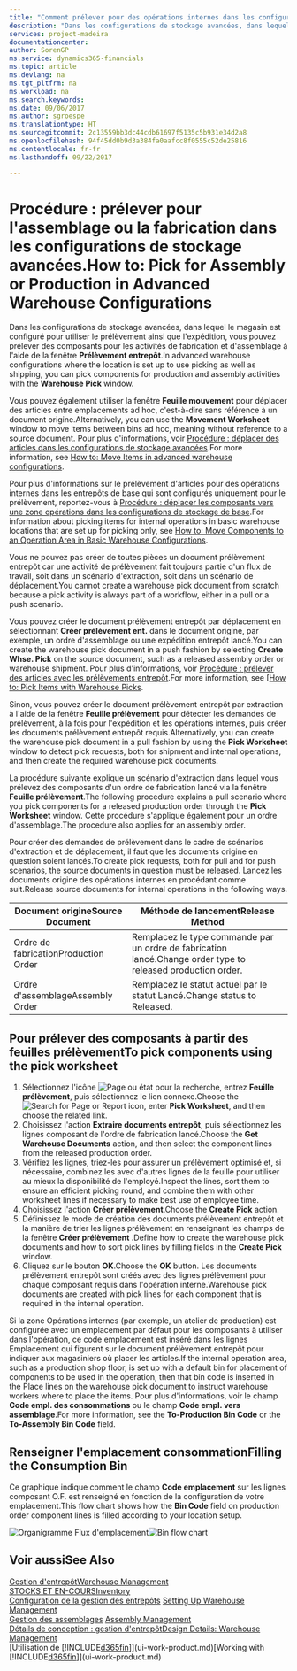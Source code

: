 ```yaml
---
title: "Comment prélever pour des opérations internes dans les configurations de stockage avancées | Microsoft Docs"
description: "Dans les configurations de stockage avancées, dans lequel le magasin est configuré pour utiliser le prélèvement ainsi que l'expédition, vous pouvez prélever des composants pour les activités de fabrication et d'assemblage à l'aide de la fenêtre **Prélèvement entrepôt**."
services: project-madeira
documentationcenter: 
author: SorenGP
ms.service: dynamics365-financials
ms.topic: article
ms.devlang: na
ms.tgt_pltfrm: na
ms.workload: na
ms.search.keywords: 
ms.date: 09/06/2017
ms.author: sgroespe
ms.translationtype: HT
ms.sourcegitcommit: 2c13559bb3dc44cdb61697f5135c5b931e34d2a8
ms.openlocfilehash: 94f45dd0b9d3a384fa0aafcc8f0555c52de25816
ms.contentlocale: fr-fr
ms.lasthandoff: 09/22/2017

---
```

# <a name="how-to-pick-for-assembly-or-production-in-advanced-warehouse-configurations"></a><span data-ttu-id="ed0e2-103">Procédure : prélever pour l'assemblage ou la fabrication dans les configurations de stockage avancées.</span><span class="sxs-lookup"><span data-stu-id="ed0e2-103">How to: Pick for Assembly or Production in Advanced Warehouse Configurations</span></span>
<span data-ttu-id="ed0e2-104">Dans les configurations de stockage avancées, dans lequel le magasin est configuré pour utiliser le prélèvement ainsi que l'expédition, vous pouvez prélever des composants pour les activités de fabrication et d'assemblage à l'aide de la fenêtre **Prélèvement entrepôt**.</span><span class="sxs-lookup"><span data-stu-id="ed0e2-104">In advanced warehouse configurations where the location is set up to use picking as well as shipping, you can pick components for production and assembly activities with the **Warehouse Pick** window.</span></span>  

<span data-ttu-id="ed0e2-105">Vous pouvez également utiliser la fenêtre **Feuille mouvement** pour déplacer des articles entre emplacements ad hoc, c'est-à-dire sans référence à un document origine.</span><span class="sxs-lookup"><span data-stu-id="ed0e2-105">Alternatively, you can use the **Movement Worksheet** window to move items between bins ad hoc, meaning without reference to a source document.</span></span> <span data-ttu-id="ed0e2-106">Pour plus d'informations, voir [Procédure : déplacer des articles dans les configurations de stockage avancées](warehouse-how-to-move-items-in-advanced-warehousing.md).</span><span class="sxs-lookup"><span data-stu-id="ed0e2-106">For more information, see [How to: Move Items in advanced warehouse configurations](warehouse-how-to-move-items-in-advanced-warehousing.md).</span></span>  

<span data-ttu-id="ed0e2-107">Pour plus d'informations sur le prélèvement d'articles pour des opérations internes dans les entrepôts de base qui sont configurés uniquement pour le prélèvement, reportez-vous à [Procédure : déplacer les composants vers une zone opérations dans les configurations de stockage de base](warehouse-how-to-move-components-to-an-operation-area-in-basic-warehousing.md).</span><span class="sxs-lookup"><span data-stu-id="ed0e2-107">For information about picking items for internal operations in basic warehouse locations that are set up for picking only, see [How to: Move Components to an Operation Area in Basic Warehouse Configurations](warehouse-how-to-move-components-to-an-operation-area-in-basic-warehousing.md).</span></span>  

<span data-ttu-id="ed0e2-108">Vous ne pouvez pas créer de toutes pièces un document prélèvement entrepôt car une activité de prélèvement fait toujours partie d'un flux de travail, soit dans un scénario d'extraction, soit dans un scénario de déplacement.</span><span class="sxs-lookup"><span data-stu-id="ed0e2-108">You cannot create a warehouse pick document from scratch because a pick activity is always part of a workflow, either in a pull or a push scenario.</span></span>  

<span data-ttu-id="ed0e2-109">Vous pouvez créer le document prélèvement entrepôt par déplacement en sélectionnant **Créer prélèvement ent.** dans le document origine, par exemple, un ordre d'assemblage ou une expédition entrepôt lancé.</span><span class="sxs-lookup"><span data-stu-id="ed0e2-109">You can create the warehouse pick document in a push fashion by selecting **Create Whse. Pick** on the source document, such as a released assembly order or warehouse shipment.</span></span> <span data-ttu-id="ed0e2-110">Pour plus d'informations, voir [Procédure : prélever des articles avec les prélèvements entrepôt](warehouse-how-to-pick-items-for-warehouse-shipment.md).</span><span class="sxs-lookup"><span data-stu-id="ed0e2-110">For more information, see [[How to: Pick Items with Warehouse Picks](warehouse-how-to-pick-items-for-warehouse-shipment.md).</span></span>  

<span data-ttu-id="ed0e2-111">Sinon, vous pouvez créer le document prélèvement entrepôt par extraction à l'aide de la fenêtre **Feuille prélèvement** pour détecter les demandes de prélèvement, à la fois pour l'expédition et les opérations internes, puis créer les documents prélèvement entrepôt requis.</span><span class="sxs-lookup"><span data-stu-id="ed0e2-111">Alternatively, you can create the warehouse pick document in a pull fashion by using the **Pick Worksheet** window to detect pick requests, both for shipment and internal operations, and then create the required warehouse pick documents.</span></span>  

<span data-ttu-id="ed0e2-112">La procédure suivante explique un scénario d'extraction dans lequel vous prélevez des composants d'un ordre de fabrication lancé via la fenêtre **Feuille prélèvement**.</span><span class="sxs-lookup"><span data-stu-id="ed0e2-112">The following procedure explains a pull scenario where you pick components for a released production order through the **Pick Worksheet** window.</span></span> <span data-ttu-id="ed0e2-113">Cette procédure s'applique également pour un ordre d'assemblage.</span><span class="sxs-lookup"><span data-stu-id="ed0e2-113">The procedure also applies for an assembly order.</span></span>  

<span data-ttu-id="ed0e2-114">Pour créer des demandes de prélèvement dans le cadre de scénarios d'extraction et de déplacement, il faut que les documents origine en question soient lancés.</span><span class="sxs-lookup"><span data-stu-id="ed0e2-114">To create pick requests, both for pull and for push scenarios, the source documents in question must be released.</span></span> <span data-ttu-id="ed0e2-115">Lancez les documents origine des opérations internes en procédant comme suit.</span><span class="sxs-lookup"><span data-stu-id="ed0e2-115">Release source documents for internal operations in the following ways.</span></span>  

|<span data-ttu-id="ed0e2-116">Document origine</span><span class="sxs-lookup"><span data-stu-id="ed0e2-116">Source Document</span></span>|<span data-ttu-id="ed0e2-117">Méthode de lancement</span><span class="sxs-lookup"><span data-stu-id="ed0e2-117">Release Method</span></span>|  
|---------------------|--------------------|  
|<span data-ttu-id="ed0e2-118">Ordre de fabrication</span><span class="sxs-lookup"><span data-stu-id="ed0e2-118">Production Order</span></span>|<span data-ttu-id="ed0e2-119">Remplacez le type commande par un ordre de fabrication lancé.</span><span class="sxs-lookup"><span data-stu-id="ed0e2-119">Change order type to released production order.</span></span>|  
|<span data-ttu-id="ed0e2-120">Ordre d'assemblage</span><span class="sxs-lookup"><span data-stu-id="ed0e2-120">Assembly Order</span></span>|<span data-ttu-id="ed0e2-121">Remplacez le statut actuel par le statut Lancé.</span><span class="sxs-lookup"><span data-stu-id="ed0e2-121">Change status to Released.</span></span>|  

## <a name="to-pick-components-using-the-pick-worksheet"></a><span data-ttu-id="ed0e2-122">Pour prélever des composants à partir des feuilles prélèvement</span><span class="sxs-lookup"><span data-stu-id="ed0e2-122">To pick components using the pick worksheet</span></span>  
1.  <span data-ttu-id="ed0e2-123">Sélectionnez l'icône ![Page ou état pour la recherche](media/ui-search/search_small.png "Page ou état pour la recherche"), entrez **Feuille prélèvement**, puis sélectionnez le lien connexe.</span><span class="sxs-lookup"><span data-stu-id="ed0e2-123">Choose the ![Search for Page or Report](media/ui-search/search_small.png "Search for Page or Report icon") icon, enter **Pick Worksheet**, and then choose the related link.</span></span>  
2.  <span data-ttu-id="ed0e2-124">Choisissez l'action **Extraire documents entrepôt**, puis sélectionnez les lignes composant de l'ordre de fabrication lancé.</span><span class="sxs-lookup"><span data-stu-id="ed0e2-124">Choose the **Get Warehouse Documents** action, and then select the component lines from the released production order.</span></span>  
3.  <span data-ttu-id="ed0e2-125">Vérifiez les lignes, triez-les pour assurer un prélèvement optimisé et, si nécessaire, combinez les avec d'autres lignes de la feuille pour utiliser au mieux la disponibilité de l'employé.</span><span class="sxs-lookup"><span data-stu-id="ed0e2-125">Inspect the lines, sort them to ensure an efficient picking round, and combine them with other worksheet lines if necessary to make best use of employee time.</span></span>  
4.  <span data-ttu-id="ed0e2-126">Choisissez l'action **Créer prélèvement**.</span><span class="sxs-lookup"><span data-stu-id="ed0e2-126">Choose the **Create Pick** action.</span></span>  
5.  <span data-ttu-id="ed0e2-127">Définissez le mode de création des documents prélèvement entrepôt et la manière de trier les lignes prélèvement en renseignant les champs de la fenêtre **Créer prélèvement** .</span><span class="sxs-lookup"><span data-stu-id="ed0e2-127">Define how to create the warehouse pick documents and how to sort pick lines by filling fields in the **Create Pick** window.</span></span>  
6.  <span data-ttu-id="ed0e2-128">Cliquez sur le bouton **OK**.</span><span class="sxs-lookup"><span data-stu-id="ed0e2-128">Choose the **OK** button.</span></span> <span data-ttu-id="ed0e2-129">Les documents prélèvement entrepôt sont créés avec des lignes prélèvement pour chaque composant requis dans l'opération interne.</span><span class="sxs-lookup"><span data-stu-id="ed0e2-129">Warehouse pick documents are created with pick lines for each component that is required in the internal operation.</span></span>  

<span data-ttu-id="ed0e2-130">Si la zone Opérations internes (par exemple, un atelier de production) est configurée avec un emplacement par défaut pour les composants à utiliser dans l'opération, ce code emplacement est inséré dans les lignes Emplacement qui figurent sur le document prélèvement entrepôt pour indiquer aux magasiniers où placer les articles.</span><span class="sxs-lookup"><span data-stu-id="ed0e2-130">If the internal operation area, such as a production shop floor, is set up with a default bin for placement of components to be used in the operation, then that bin code is inserted in the Place lines on the warehouse pick document to instruct warehouse workers where to place the items.</span></span> <span data-ttu-id="ed0e2-131">Pour plus d'informations, voir le champ **Code empl. des consommations** ou le champ **Code empl. vers assemblage**.</span><span class="sxs-lookup"><span data-stu-id="ed0e2-131">For more information, see the **To-Production Bin Code** or the **To-Assembly Bin Code** field.</span></span>

## <a name="filling-the-consumption-bin"></a><span data-ttu-id="ed0e2-132">Renseigner l'emplacement consommation</span><span class="sxs-lookup"><span data-stu-id="ed0e2-132">Filling the Consumption Bin</span></span>
<span data-ttu-id="ed0e2-133">Ce graphique indique comment le champ **Code emplacement** sur les lignes composant O.F. est renseigné en fonction de la configuration de votre emplacement.</span><span class="sxs-lookup"><span data-stu-id="ed0e2-133">This flow chart shows how the **Bin Code** field on production order component lines is filled according to your location setup.</span></span>

<span data-ttu-id="ed0e2-134">![Organigramme Flux d'emplacement](media/binflow.png "BinFlow")</span><span class="sxs-lookup"><span data-stu-id="ed0e2-134">![Bin flow chart](media/binflow.png "BinFlow")</span></span>  

## <a name="see-also"></a><span data-ttu-id="ed0e2-135">Voir aussi</span><span class="sxs-lookup"><span data-stu-id="ed0e2-135">See Also</span></span>
[<span data-ttu-id="ed0e2-136">Gestion d'entrepôt</span><span class="sxs-lookup"><span data-stu-id="ed0e2-136">Warehouse Management</span></span>](warehouse-manage-warehouse.md)  
[<span data-ttu-id="ed0e2-137">STOCKS ET EN-COURS</span><span class="sxs-lookup"><span data-stu-id="ed0e2-137">Inventory</span></span>](inventory-manage-inventory.md)  
<span data-ttu-id="ed0e2-138">[Configuration de la gestion des entrepôts](warehouse-setup-warehouse.md)   </span><span class="sxs-lookup"><span data-stu-id="ed0e2-138">[Setting Up Warehouse Management](warehouse-setup-warehouse.md)   </span></span>  
<span data-ttu-id="ed0e2-139">[Gestion des assemblages](assembly-assemble-items.md)  </span><span class="sxs-lookup"><span data-stu-id="ed0e2-139">[Assembly Management](assembly-assemble-items.md)  </span></span>  
[<span data-ttu-id="ed0e2-140">Détails de conception : gestion d'entrepôt</span><span class="sxs-lookup"><span data-stu-id="ed0e2-140">Design Details: Warehouse Management</span></span>](design-details-warehouse-management.md)  
<span data-ttu-id="ed0e2-141">[Utilisation de [!INCLUDE[d365fin](includes/d365fin_md.md)]](ui-work-product.md)</span><span class="sxs-lookup"><span data-stu-id="ed0e2-141">[Working with [!INCLUDE[d365fin](includes/d365fin_md.md)]](ui-work-product.md)</span></span>

